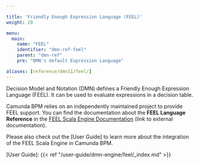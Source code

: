 ```yaml
---

title: 'Friendly Enough Expression Language (FEEL)'
weight: 20

menu:
  main:
    name: "FEEL"
    identifier: "dmn-ref-feel"
    parent: "dmn-ref"
    pre: "DMN's default Expression Language"

aliases: [reference/dmn11/feel/]
---
```


Decision Model and Notation (DMN) defines a Friendly Enough Expression
Language (FEEL). It can be used to evaluate expressions in a decision table.

Camunda BPM relies on an independently maintained project to provide FEEL support. You can find the 
documentation about the **FEEL Language Reference** in the [FEEL Scala Engine Documentation][] 
(link to external documentation).

Please also check out the [User Guide] to learn more about the integration of the FEEL Scala Engine 
in Camunda BPM.

[FEEL Scala Engine Documentation]: https://camunda.github.io/feel-scala/
[User Guide]: {{< ref "/user-guide/dmn-engine/feel/_index.md" >}}